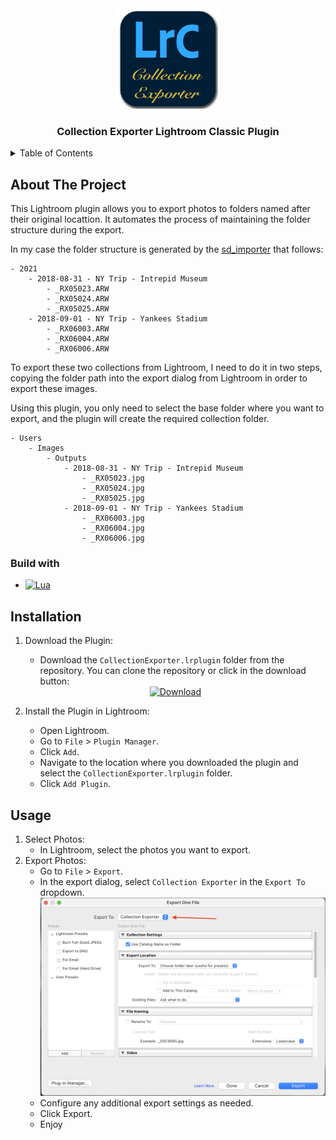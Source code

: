 <br>
<div >
<div align="center">
  <a href="https://github.com/apoloa/collectionexporter.lrplugin">
    <img src="images/icon.png" alt="Logo" width="160" height="160">
  </a>

  <h3 align="center">Collection Exporter Lightroom Classic Plugin</h3>
</div>

<details>
  <summary>Table of Contents</summary>
  <ol>
    <li>
      <a href="#about-the-project">About The Project</a>
      <ul>
        <li><a href="#build-with">Build With</a></li>
      </ul>
    </li>
  </ol>
  <ol>
    <li>
      <a href="#intallation">Installation</a>
    </li>
  </ol>
</details>

## About The Project

This Lightroom plugin allows you to export photos to folders named after their original locattion. It automates the process of maintaining the folder structure during the export. 

In my case the folder structure is generated by the [sd_importer](https://github.com/apoloa/sd_importer) that follows:
```
- 2021
    - 2018-08-31 - NY Trip - Intrepid Museum
        - _RX05023.ARW
        - _RX05024.ARW
        - _RX05025.ARW
    - 2018-09-01 - NY Trip - Yankees Stadium
        - _RX06003.ARW
        - _RX06004.ARW
        - _RX06006.ARW
```

To export these two collections from Lightroom, I need to do it in two steps, copying the folder path into the export dialog from Lightroom in order to export these images.

Using this plugin, you only need to select the base folder where you want to export, and the plugin will create the required collection folder.
```
- Users
    - Images
        - Outputs  
            - 2018-08-31 - NY Trip - Intrepid Museum
                - _RX05023.jpg
                - _RX05024.jpg
                - _RX05025.jpg
            - 2018-09-01 - NY Trip - Yankees Stadium
                - _RX06003.jpg
                - _RX06004.jpg
                - _RX06006.jpg
```


### Build with

* [![Lua][Lua]][Lua-url]

## Installation

1. Download the Plugin:
    * Download the `CollectionExporter.lrplugin` folder from the repository. You can clone the repository or click in the download button:
    <div align="center">
      <a href="httpshttps://github.com/apoloa/collectionexporter.lrplugin/archive/refs/heads/main.zip">
        <img src="https://img.shields.io/badge/downloadzip-blue?style=for-the-badge&logo=adobelightroomclassic&logoColor=%23001e36&logoSize=amg&labelColor=white" alt="Download">
      </a>
    </div>  

1. Install the Plugin in Lightroom:
    * Open Lightroom.
    * Go to `File` > `Plugin Manager`.
    * Click `Add`.
    * Navigate to the location where you downloaded the plugin and select the `CollectionExporter.lrplugin` folder.
    * Click `Add Plugin`.

## Usage
1. Select Photos:
   * In Lightroom, select the photos you want to export.
2. Export Photos:
   * Go to `File` > `Export`.
   * In the export dialog, select `Collection Exporter` in the `Export To` dropdown.
    ![](images/export_to.png)
   * Configure any additional export settings as needed.
   * Click Export.
   * Enjoy


[Lua]: https://img.shields.io/badge/lua-000000?style=for-the-badge&logo=lua&logoColor=white
[Lua-url]: https://www.lua.org/